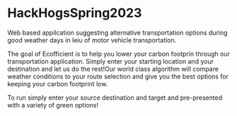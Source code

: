 ﻿# HackHogsSpring2023

Web based appilcation suggesting alternative transportation options during good weather days in leiu of motor vehicle transportation.

The goal of Ecofficient is to help you lower your carbon footprin through our transportation application. Simply enter your starting location and your 
destination and let us do the rest!Our world class algorithm will compare weather conditions to your route selection and give you the best options for keeping your carbon footprint low.

To run simply enter your source destination and target and pre-presented with a variety of green options!
